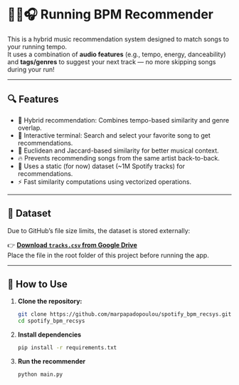 # 🏃‍♀️🎧 Running BPM Recommender

This is a hybrid music recommendation system designed to match songs to your running tempo.  
It uses a combination of **audio features** (e.g., tempo, energy, danceability) and **tags/genres** to suggest your next track — no more skipping songs during your run!

---

## 🔍 Features

- 🎵 Hybrid recommendation: Combines tempo-based similarity and genre overlap.
- 🔄 Interactive terminal: Search and select your favorite song to get recommendations.
- 🧠 Euclidean and Jaccard-based similarity for better musical context.
- 🔥 Prevents recommending songs from the same artist back-to-back.
- 📂 Uses a static (for now) dataset (~1M Spotify tracks) for recommendations.
- ⚡️ Fast similarity computations using vectorized operations.

---

## 📁 Dataset

Due to GitHub’s file size limits, the dataset is stored externally:

👉 **[Download `tracks.csv` from Google Drive](https://drive.google.com/file/d/1pkDxIiFvYvomqT9YkTrjCwCA6HStJBSR/view?usp=sharing)**  
Place the file in the root folder of this project before running the app.

---

## 🚀 How to Use

1. **Clone the repository:**

   ```bash
   git clone https://github.com/marpapadopoulou/spotify_bpm_recsys.git
   cd spotify_bpm_recsys

2. **Install dependencies**

   ```bash
   pip install -r requirements.txt

3. **Run the recommender**

   ```bash
   python main.py

